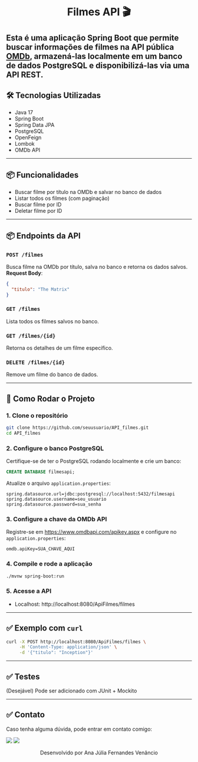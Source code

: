 <h1 align="center">Filmes API 🎬</h1>

Esta é uma aplicação Spring Boot que permite buscar informações de filmes na API pública [OMDb](https://www.omdbapi.com/), armazená-las localmente em um banco de dados PostgreSQL e disponibilizá-las via uma API REST.
---

## 🛠️ Tecnologias Utilizadas

- Java 17
- Spring Boot
- Spring Data JPA
- PostgreSQL
- OpenFeign
- Lombok
- OMDb API

---

## 📦 Funcionalidades

- Buscar filme por título na OMDb e salvar no banco de dados
- Listar todos os filmes (com paginação)
- Buscar filme por ID
- Deletar filme por ID
---

## 📦 Endpoints da API

### `POST /filmes`
Busca filme na OMDb por título, salva no banco e retorna os dados salvos.
**Request Body**:
```json
{
  "titulo": "The Matrix"
}
```

### `GET /filmes`
Lista todos os filmes salvos no banco.

### `GET /filmes/{id}`
Retorna os detalhes de um filme específico.

### `DELETE /filmes/{id}`
Remove um filme do banco de dados.

---

## 🔧 Como Rodar o Projeto

### 1. Clone o repositório
```bash
git clone https://github.com/seuusuario/API_filmes.git
cd API_filmes
```

### 2. Configure o banco PostgreSQL
Certifique-se de ter o PostgreSQL rodando localmente e crie um banco:
```sql
CREATE DATABASE filmesapi;
```

Atualize o arquivo `application.properties`:
```properties
spring.datasource.url=jdbc:postgresql://localhost:5432/filmesapi
spring.datasource.username=seu_usuario
spring.datasource.password=sua_senha
```

### 3. Configure a chave da OMDb API
Registre-se em https://www.omdbapi.com/apikey.aspx e configure no `application.properties`:
```properties
omdb.apiKey=SUA_CHAVE_AQUI
```

### 4. Compile e rode a aplicação
```bash
./mvnw spring-boot:run
```

### 5. Acesse a API
- Localhost: http://localhost:8080/ApiFilmes/filmes

---

## ✅ Exemplo com `curl`
```bash
curl -X POST http://localhost:8080/ApiFilmes/filmes \
     -H 'Content-Type: application/json' \
     -d '{"titulo": "Inception"}'
```

---

## ✅ Testes
(Desejável) Pode ser adicionado com JUnit + Mockito

---

## ✅ Contato

Caso tenha alguma dúvida, pode entrar em contato comigo:

<a href = "mailto:anajuliafv88@gmail.com"><img src="https://img.shields.io/badge/Gmail-D14836?style=for-the-badge&logo=gmail&logoColor=white"></a> 
<a href="https://www.linkedin.com/in/ajuliafernandesv/" target="_blank"><img src="https://img.shields.io/badge/-LinkedIn-%230077B5?style=for-the-badge&logo=linkedin&logoColor=white" target="_blank"></a>

<p align="center"> Desenvolvido por Ana Júlia Fernandes Venâncio </p>
